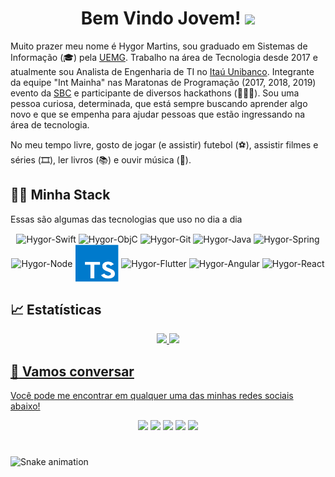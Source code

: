 <h1 align="center" >Bem Vindo Jovem! <img src="https://media.giphy.com/media/hvRJCLFzcasrR4ia7z/giphy.gif" width="30px"></h1>

Muito prazer meu nome é Hygor Martins, sou graduado em Sistemas de Informação (🎓) pela [UEMG](http://www.uemg.br/unidades-2019/164-passos). Trabalho na área de Tecnologia desde 2017 e atualmente sou Analista de Engenharia de TI no [Itaú Unibanco](https://www.itau.com.br). Integrante da equipe "Int Mainha" nas Maratonas de Programação (2017, 2018, 2019) evento da [SBC](http://maratona.sbc.org.br/sobre20.html) e participante de diversos hackathons (🧑🏻‍💻). Sou uma pessoa curiosa, determinada, que está sempre buscando aprender algo novo e que se empenha para ajudar pessoas que estão ingressando na área de tecnologia.

No meu tempo livre, gosto de jogar (e assistir) futebol (⚽️), assistir filmes e séries (🎞️), ler livros (📚) e ouvir música (🎵).

## 🧑‍💻 Minha Stack

 Essas são algumas das tecnologias que uso no dia a dia

<div align="center">
  <img align="center" alt="Hygor-Swift" height="60" width="70" src="https://cdn.jsdelivr.net/gh/devicons/devicon/icons/swift/swift-original.svg">
  <img align="center" alt="Hygor-ObjC" height="60" width="70" src="https://cdn.jsdelivr.net/gh/devicons/devicon/icons/objectivec/objectivec-plain.svg">
  <img align="center" alt="Hygor-Git" height="60" width="70" src="https://cdn.jsdelivr.net/gh/devicons/devicon/icons/gitlab/gitlab-original-wordmark.svg" />
  <img align="center" alt="Hygor-Java" height="60" width="70" src="https://cdn.jsdelivr.net/gh/devicons/devicon/icons/java/java-original.svg">
  <img align="center" alt="Hygor-Spring" height="60" width="70" src="https://cdn.jsdelivr.net/gh/devicons/devicon/icons/spring/spring-original-wordmark.svg">
  <img align="center" alt="Hygor-Node" height="60" width="70" src="https://cdn.jsdelivr.net/gh/devicons/devicon/icons/nodejs/nodejs-original.svg">
  <img align="center" alt="Typescript-Spring" height="60" width="70" src="https://raw.githubusercontent.com/devicons/devicon/master/icons/typescript/typescript-plain.svg">
  <img align="center" alt="Hygor-Flutter" height="60" width="70" src="https://cdn.jsdelivr.net/gh/devicons/devicon/icons/flutter/flutter-original.svg">
  <img align="center" alt="Hygor-Angular" height="60" width="70" src="https://cdn.jsdelivr.net/gh/devicons/devicon/icons/angularjs/angularjs-original.svg">
  <img align="center" alt="Hygor-React" height="60" width="70" src="https://cdn.jsdelivr.net/gh/devicons/devicon/icons/react/react-original-wordmark.svg" />
</div>

## 📈 Estatísticas

<div align="center">
  <a href="https://github.com/hygorm10">
  <img height="180em" src="https://github-readme-stats.vercel.app/api?username=hygorm10&show_icons=true&theme=dracula&include_all_commits=true&count_private=true"/>
  <img height="180em" src="https://github-readme-stats.vercel.app/api/top-langs/?username=hygorm10&layout=compact&langs_count=7&theme=dracula"/>
</div>

## :speech_balloon: Vamos conversar  

Você pode me encontrar em qualquer uma das minhas redes sociais abaixo!

<div align="center">
  <a href="https://www.linkedin.com/in/hygormartins" target="_blank"><img src="https://img.shields.io/badge/-LinkedIn-%230077B5?style=for-the-badge&logo=linkedin&logoColor=white" target="_blank"></a>
  <a href="https://www.instagram.com/hygorm10" target="_blank"><img src="https://img.shields.io/badge/-Instagram-%23E4405F?style=for-the-badge&logo=instagram&logoColor=white" target="_blank"></a>
  <a href="https://www.facebook.com/HygorMartins" target="_blank"><img src="https://img.shields.io/badge/Facebook-1877F2?style=for-the-badge&logo=facebook&logoColor=white" target="_blank"></a>
  <a href = "mailto:hygor.martins74@live.com"><img src="https://img.shields.io/badge/Microsoft_Outlook-0078D4?style=for-the-badge&logo=microsoft-outlook&logoColor=white target="_blank"></a>
  <a href="https://open.spotify.com/user/hygor_martins?si=6c10a991b7bb4209" target="_blank"><img src="https://img.shields.io/badge/Spotify-1ED760?&style=for-the-badge&logo=spotify&logoColor=white" target="_blank"></a>
</div>

#

![Snake animation](https://github.com/hygorm10/hygorm10/blob/output/github-contribution-grid-snake.svg)
